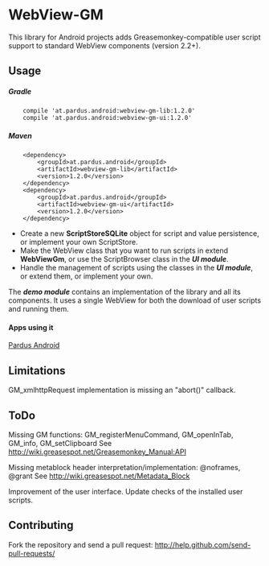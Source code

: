 WebView-GM
==========

This library for Android projects adds Greasemonkey-compatible user
script support to standard WebView components (version 2.2+).

Usage
-----

##### Gradle
        compile 'at.pardus.android:webview-gm-lib:1.2.0'
        compile 'at.pardus.android:webview-gm-ui:1.2.0'
##### Maven
        <dependency>
            <groupId>at.pardus.android</groupId>
            <artifactId>webview-gm-lib</artifactId>
            <version>1.2.0</version>
        </dependency>
        <dependency>
            <groupId>at.pardus.android</groupId>
            <artifactId>webview-gm-ui</artifactId>
            <version>1.2.0</version>
        </dependency>
* Create a new **ScriptStoreSQLite** object for script and value
  persistence, or implement your own ScriptStore.
* Make the WebView class that you want to run scripts in extend
  **WebViewGm**, or use the ScriptBrowser class in the ***UI module***.
* Handle the management of scripts using the classes in the ***UI module***,
  or extend them, or implement your own.

The ***demo module*** contains an implementation of the library and
all its components. It uses a single WebView for both the download of
user scripts and running them.

#### Apps using it
[Pardus Android](https://play.google.com/store/apps/details?id=at.pardus.android.browser)

Limitations
-----------

GM_xmlhttpRequest implementation is missing an "abort()" callback.

ToDo
----

Missing GM functions:
GM_registerMenuCommand, GM_openInTab, GM_info, GM_setClipboard
See http://wiki.greasespot.net/Greasemonkey_Manual:API

Missing metablock header interpretation/implementation:
@noframes, @grant
See http://wiki.greasespot.net/Metadata_Block

Improvement of the user interface.
Update checks of the installed user scripts.

Contributing
------------

Fork the repository and send a pull request:
http://help.github.com/send-pull-requests/